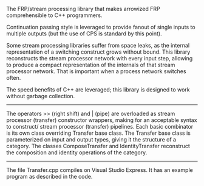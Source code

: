 The FRP/stream processing library that makes arrowized FRP comprehensible to C++ programmers.

Continuation passing style is leveraged to provide fanout of single inputs
to multiple outputs (but the use of CPS is standard by this point).

Some stream processing libraries suffer from space leaks, as the internal
representation of a switching construct grows without bound. This library
reconstructs the stream processor network with every input step, allowing
to produce a compact representation of the internals of that stream
processor network. That is important when a process network switches often.

The speed benefits of C++ are leveraged; this library is designed to work
without garbage collection.

------------------------------------------

The operators >> (right shift) and | (pipe) are overloaded as stream processor
(transfer) constructor wrappers, making for an acceptable syntax to construct/
stream processor (transfer) pipelines. Each basic combinator is its own class
overriding Transfer base class. The Transfer base class is parameterized on
input and output types, giving it the structure of a category. The classes
ComposeTransfer and IdentityTransfer reconstruct the composition and identity
operations of the category.

------------------------------------------

The file Transfer.cpp compiles on Visual Studio Express. It has an example
program  as described in the code.
